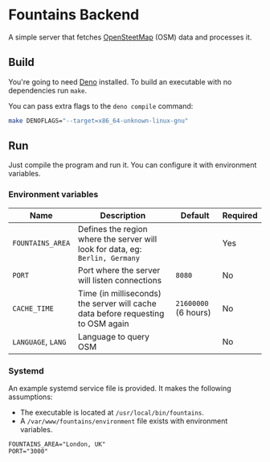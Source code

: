 # Fountains Backend

A simple server that fetches [OpenSteetMap][osm] (OSM) data and processes it.

## Build

You're going to need [Deno][deno] installed. To build an executable with no
dependencies run `make`.

You can pass extra flags to the `deno compile` command:

```sh
make DENOFLAGS="--target=x86_64-unknown-linux-gnu"
```

## Run

Just compile the program and run it. You can configure it with environment
variables.

### Environment variables

| Name               | Description                                                                      | Default              | Required |
| ------------------ | -------------------------------------------------------------------------------- | -------------------- | -------- |
| `FOUNTAINS_AREA`   | Defines the region where the server will look for data, eg: `Berlin, Germany`    |                      | Yes      |
| `PORT`             | Port where the server will listen connections                                    | `8080`               | No       |
| `CACHE_TIME`       | Time (in milliseconds) the server will cache data before requesting to OSM again | `21600000` (6 hours) | No       |
| `LANGUAGE`, `LANG` | Language to query OSM                                                            |                      | No       |

### Systemd

An example systemd service file is provided. It makes the following assumptions:

- The executable is located at `/usr/local/bin/fountains`.
- A `/var/www/fountains/environment` file exists with environment variables.

```
FOUNTAINS_AREA="London, UK"
PORT="3000"
```

[osm]: https://www.openstreetmap.org/
[deno]: https://deno.land/
